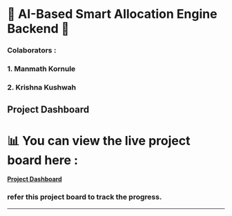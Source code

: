 # 🌟 AI-Based Smart Allocation Engine Backend 🌟
### Colaborators :
### 1. Manmath Kornule 
### 2. Krishna Kushwah
## Project Dashboard


# 📊 You can view the live project board here :

**[Project Dashboard](https://github.com/users/manmathk31/projects/2)**

### refer this project board to track the progress.

---
